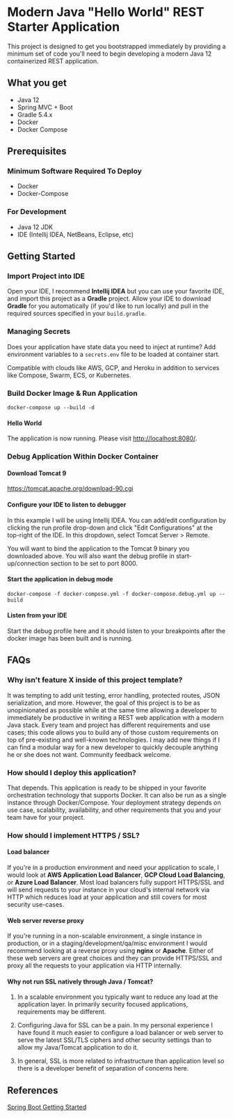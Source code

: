 # Modern Java "Hello World" REST Starter Application

This project is designed to get you bootstrapped immediately by providing a minimum set of code you'll need to begin developing a modern Java 12 containerized REST application.

## What you get

* Java 12
* Spring MVC + Boot
* Gradle 5.4.x
* Docker
* Docker Compose

## Prerequisites

### Minimum Software Required To Deploy

* Docker
* Docker-Compose

### For Development

* Java 12 JDK
* IDE (Intellij IDEA, NetBeans, Eclipse, etc)

## Getting Started

### Import Project into IDE

Open your IDE, I recommend **Intellij IDEA** but you can use your favorite IDE, and import this project as a **Gradle** project. Allow your IDE to download **Gradle** for you automatically (if you'd like to run locally) and pull in the required sources specified in your `build.gradle`.

### Managing Secrets

Does your application have state data you need to inject at runtime? Add environment variables to a `secrets.env` file to be loaded at container start.

Compatible with clouds like AWS, GCP, and Heroku in addition to services like Compose, Swarm, ECS, or Kubernetes.

### Build Docker Image & Run Application

    docker-compose up --build -d

#### Hello World

The application is now running. Please visit [http://localhost:8080/](http://localhost:8080/).

### Debug Application Within Docker Container

#### Download Tomcat 9

https://tomcat.apache.org/download-90.cgi

#### Configure your IDE to listen to debugger

In this example I will be using Intellij IDEA. You can add/edit configuration by clicking the run profile drop-down and click "Edit Configurations" at the top-right of the IDE. In this dropdown, select Tomcat Server > Remote.

You will want to bind the application to the Tomcat 9 binary you downloaded above. You will also want the debug profile
in start-up/connection section to be set to port 8000.

#### Start the application in debug mode

    docker-compose -f docker-compose.yml -f docker-compose.debug.yml up --build

#### Listen from your IDE

Start the debug profile here and it should listen to your breakpoints after the docker image has been built and is running.

## FAQs

### Why isn't feature X inside of this project template?

It was tempting to add unit testing, error handling, protected routes, JSON serialization, and more. However, the goal of this project is to be as unopinionated as possible while at the same time allowing a developer to immediately be productive in writing a REST web application with a modern Java stack. Every team and project has different requirements and use cases; this code allows you to build any of those custom requirements on top of pre-existing and well-known technologies. I may add new things if I can find a modular way for a new developer to quickly decouple anything he or she does not want. Community feedback welcome.

### How should I deploy this application?

That depends. This application is ready to be shipped in your favorite orchestration technology that supports Docker. It can also be run as a single instance through Docker/Compose. Your deployment strategy depends on use case, scalability, availability, and other requirements that you and your team have for your project.

### How should I implement HTTPS / SSL?

#### Load balancer

If you're in a production environment and need your application to scale, I would look at **AWS Application Load Balancer**, **GCP Cloud Load Balancing**, or **Azure Load Balancer**. Most load balancers fully support HTTPS/SSL and will send requests to your instance in your cloud's internal network via HTTP which reduces load at your application and still covers for most security use-cases.

#### Web server reverse proxy

If you're running in a non-scalable environment, a single instance in production, or in a staging/development/qa/misc environment I would recommend looking at a reverse proxy using **nginx** or **Apache**. Either of these web servers are great choices and they can provide HTTPS/SSL and proxy all the requests to your application via HTTP internally.

#### Why not run SSL natively through Java / Tomcat?

1. In a scalable environment you typically want to reduce any load at the application layer. In primarily security focused applications, requirements may be different.

2. Configuring Java for SSL can be a pain. In my personal experience I have found it much easier to configure a load balancer or web server to serve the latest SSL/TLS ciphers and other security settings than to allow my Java/Tomcat application to do it.

3. In general, SSL is more related to infrastructure than application level so there is a developer benefit of separation of concerns here.

## References

[Spring Boot Getting Started](https://spring.io/guides/gs/spring-boot/)
